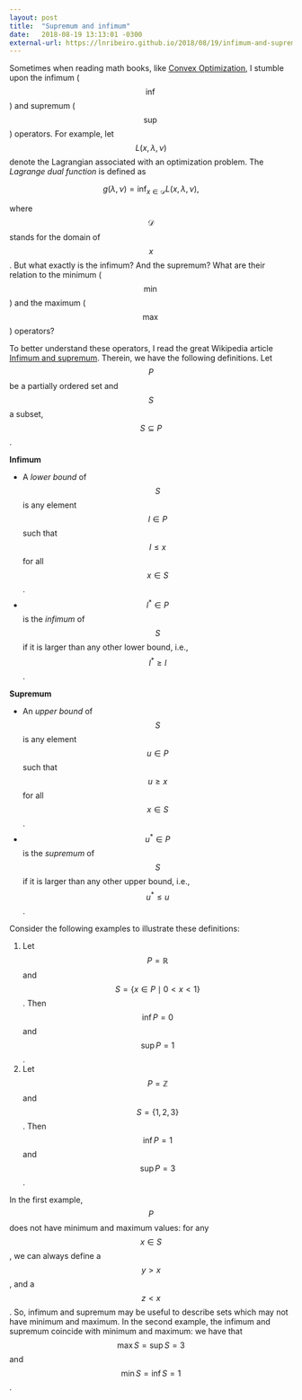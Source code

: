 ```yaml
---
layout: post
title:  "Supremum and infimum"
date:   2018-08-19 13:13:01 -0300
external-url: https://lnribeiro.github.io/2018/08/19/infimum-and-supremum/
---
```


Sometimes when reading math books, like [Convex Optimization](https://web.stanford.edu/~boyd/cvxbook/bv_cvxbook.pdf), I stumble upon the infimum ($$\inf$$) and supremum ($$\sup$$) operators. For example, let $$L(x,\lambda,\nu)$$ denote the Lagrangian associated with an optimization problem. The *Lagrange dual function* is defined as 

$$
g(\lambda,\nu) = \inf_{x \in \mathcal{D}} L(x,\lambda,\nu),
$$

where $$\mathcal{D}$$ stands for the domain of $$x$$. But what exactly is the infimum? And the supremum? What are their relation to the minimum ($$\min$$) and the maximum ($$\max$$) operators?

To better understand these operators, I read the great Wikipedia article [Infimum and supremum](https://en.wikipedia.org/wiki/Infimum_and_supremum). Therein, we have the following definitions. Let $$P$$ be a partially ordered set and $$S$$ a subset, $$S \subseteq P$$.

**Infimum**

* A *lower bound* of $$S$$ is any element $$l \in P$$ such that $$l \leq x$$ for all $$x \in S$$.
* $$l^* \in P$$ is the *infimum* of $$S$$ if it is larger than any other lower bound, i.e., $$l^* \geq l$$.


**Supremum**

* An *upper bound* of $$S$$ is any element $$u \in P$$ such that $$u \geq x$$ for all $$x \in S$$.
* $$u^* \in P$$ is the *supremum* of $$S$$ if it is larger than any other upper bound, i.e., $$u^* \leq u$$.

Consider the following examples to illustrate these definitions:

1. Let $$P = \mathbb{R}$$ and $$S = \{ x \in P \mid 0 < x < 1\}$$. Then $$\inf{P} = 0$$ and $$\sup{P} = 1$$. 
2. Let $$P = \mathbb{Z}$$ and $$S = \{1,2,3\}$$. Then $$\inf{P} = 1$$ and $$\sup{P}=3$$.

In the first example, $$P$$ does not have minimum and maximum values: for any $$x \in S$$, we can always define a $$y > x$$, and a $$z < x$$. So, infimum and supremum may be useful to describe sets which may not have minimum and maximum. In the second example, the infimum and supremum coincide with minimum and maximum: we have that $$\max{S} = \sup{S}=3$$ and $$\min{S} = \inf{S} = 1$$.



